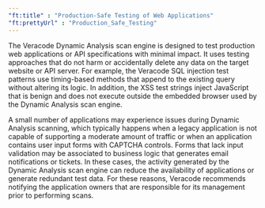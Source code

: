 ```yaml
---
"ft:title" : "Production-Safe Testing of Web Applications"
"ft:prettyUrl" : "Production_Safe_Testing"
---
```


The Veracode Dynamic Analysis scan engine is designed to test production web applications or API specifications with minimal impact. It uses testing approaches that do not harm or accidentally delete any data on the target website or API server. For example, the Veracode SQL injection test patterns use timing-based methods that append to the existing query without altering its logic. In addition, the XSS test strings inject JavaScript that is benign and does not execute outside the embedded browser used by the Dynamic Analysis scan engine.

A small number of applications may experience issues during Dynamic Analysis scanning, which typically happens when a legacy application is not capable of supporting a moderate amount of traffic or when an application contains user input forms with CAPTCHA controls. Forms that lack input validation may be associated to business logic that generates email notifications or tickets. In these cases, the activity generated by the Dynamic Analysis scan engine can reduce the availability of applications or generate redundant test data. For these reasons, Veracode recommends notifying the application owners that are responsible for its management prior to performing scans.